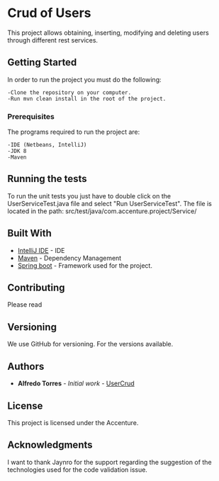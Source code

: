 # Crud of Users

This project allows obtaining, inserting, modifying and deleting users through different rest services.

## Getting Started

In order to run the project you must do the following:
```
-Clone the repository on your computer.
-Run mvn clean install in the root of the project.
```

### Prerequisites

The programs required to run the project are:

```
-IDE (Netbeans, IntelliJ)
-JDK 8
-Maven
```

## Running the tests

To run the unit tests you just have to double click on the UserServiceTest.java file and select "Run UserServiceTest". The file is located in the path: src/test/java/com.accenture.project/Service/

## Built With

* [IntelliJ IDE](https://www.jetbrains.com/es-es/idea/) - IDE
* [Maven](https://maven.apache.org/) - Dependency Management
* [Spring boot](https://start.spring.io/) - Framework used for the project.

## Contributing

Please read 

## Versioning

We use GitHub for versioning. For the versions available.

## Authors

* **Alfredo Torres** - *Initial work* - [UserCrud](https://github.com/fredditc/testAlfredo)

## License

This project is licensed under the Accenture.

## Acknowledgments

I want to thank Jaynro for the support regarding the suggestion of the technologies used for the code validation issue.

